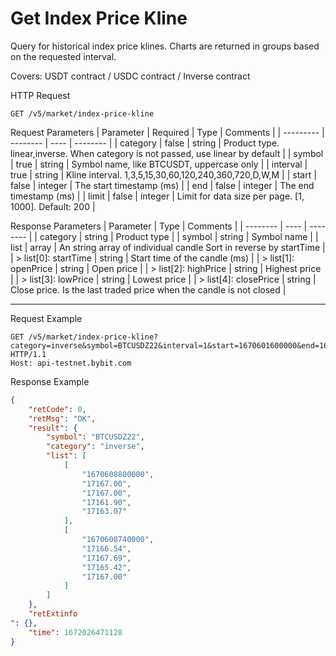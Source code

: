 # Get Index Price Kline
Query for historical index price klines. Charts are returned in groups based on the requested interval.

Covers: USDT contract / USDC contract / Inverse contract


HTTP Request
```http
GET /v5/market/index-price-kline
```

Request Parameters
| Parameter | Required | Type | Comments |
| --------- | -------- | ---- | -------- |
| category | false | string | Product type. linear,inverse. When category is not passed, use linear by default |
| symbol | true | string | Symbol name, like BTCUSDT, uppercase only |
| interval | true | string | Kline interval. 1,3,5,15,30,60,120,240,360,720,D,W,M |
| start | false | integer | The start timestamp (ms) |
| end | false | integer | The end timestamp (ms) |
| limit | false | integer | Limit for data size per page. [1, 1000]. Default: 200 |


Response Parameters 
| Parameter | Type | Comments |
| -------- | ---- | -------- |
| category | string | Product type |
| symbol | string | Symbol name |
| list | array | An string array of individual candle Sort in reverse by startTime |
| > list[0]: startTime | string | Start time of the candle (ms) |
| > list[1]: openPrice | string | Open price |
| > list[2]: highPrice | string | Highest price |
| > list[3]: lowPrice | string | Lowest price |
| > list[4]: closePrice | string | Close price. Is the last traded price when the candle is not closed |

---


Request Example

```http
GET /v5/market/index-price-kline?category=inverse&symbol=BTCUSDZ22&interval=1&start=1670601600000&end=1670608800000&limit=2 HTTP/1.1
Host: api-testnet.bybit.com
```

Response Example
```json
{
    "retCode": 0,
    "retMsg": "OK",
    "result": {
        "symbol": "BTCUSDZ22",
        "category": "inverse",
        "list": [
            [
                "1670608800000",
                "17167.00",
                "17167.00",
                "17161.90",
                "17163.07"
            ],
            [
                "1670608740000",
                "17166.54",
                "17167.69",
                "17165.42",
                "17167.00"
            ]
        ]
    },
    "retExtinfo
": {},
    "time": 1672026471128
}
```

